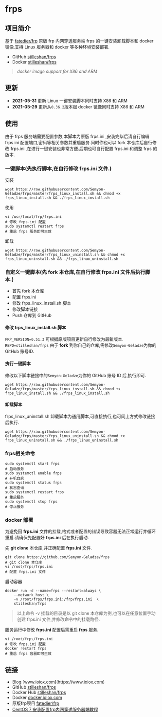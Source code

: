 # frps
## 项目简介
基于 [fatedier/frp](https://github.com/fatedier/frp) 原版 frp 内网穿透服务端 frps 的一键安装卸载脚本和 docker 镜像.支持 Linux 服务器和 docker 等多种环境安装部署.

- GitHub [stilleshan/frps](https://github.com/stilleshan/frps)
- Docker [stilleshan/frps](https://hub.docker.com/r/stilleshan/frps)
> *docker image support for X86 and ARM*

## 更新
- **2021-05-31** 更新 Linux 一键安装脚本同时支持 X86 和 ARM
- **2021-05-29** 更新从`0.36.2`版本起 docker 镜像同时支持 X86 和 ARM

## 使用
由于 frps 服务端需要配置参数,本脚本为原版 frps.ini ,安装完毕后请自行编辑 frps.ini 配置端口,密码等相关参数并重启服务.同时你也可以 fork 本仓库后自行修改 frps.ini ,在进行一键安装也非常方便.后期也可自行配置 frps.ini 和调整 frps 的版本.

### 一键脚本(先执行脚本,在自行修改 frps.ini 文件.)
安装
```shell
wget https://raw.githubusercontent.com/Semyon-Geladze/frps/master/frps_linux_install.sh && chmod +x frps_linux_install.sh && ./frps_linux_install.sh
```

使用
```shell
vi /usr/local/frp/frps.ini
# 修改 frps.ini 配置
sudo systemctl restart frps
# 重启 frps 服务即可生效
```

卸载
```shell
wget https://raw.githubusercontent.com/Semyon-Geladze/frps/master/frps_linux_uninstall.sh && chmod +x frps_linux_uninstall.sh && ./frps_linux_uninstall.sh
```

### 自定义一键脚本(先 fork 本仓库,在自行修改 frps.ini 文件后执行脚本.)
- 首先 fork 本仓库
- 配置 frps.ini
- 修改 frps_linux_install.sh 脚本
- 修改脚本链接
- Push 仓库到 GitHub

#### 修改 frps_linux_install.sh 脚本
`FRP_VERSION=0.51.3` 可根据原版项目更新自行修改为最新版本.  
`REPO=stilleshan/frps` 由于 **fork** 到你自己的仓库,需修改`Semyon-Geladze`为你的 GitHub 账号ID.

#### 执行一键脚本
修改以下脚本链接中的`Semyon-Geladze`为你的 GitHub 账号 ID 后,执行即可.
```shell
wget https://raw.githubusercontent.com/Semyon-Geladze/frps/master/frps_linux_install.sh && chmod +x frps_linux_install.sh && ./frps_linux_install.sh
```
#### 卸载脚本
frps_linux_uninstall.sh 卸载脚本为通用脚本,可直接执行,也可同上方式修改链接后执行.
```shell
wget https://raw.githubusercontent.com/Semyon-Geladze/frps/master/frps_linux_uninstall.sh && chmod +x frps_linux_uninstall.sh && ./frps_linux_uninstall.sh
```

### frps相关命令
```shell
sudo systemctl start frps
# 启动服务 
sudo systemctl enable frps
# 开机自启
sudo systemctl status frps
# 状态查询
sudo systemctl restart frps
# 重启服务
sudo systemctl stop frps
# 停止服务
```

### docker 部署
为避免因 **frps.ini** 文件的挂载,格式或者配置的错误导致容器无法正常运行并循环重启.请确保先配置好 **frps.ini** 后在执行启动.

先 **git clone** 本仓库,并正确配置 **frps.ini** 文件.
```shell
git clone https://github.com/Semyon-Geladze/frps
# git clone 本仓库
vi /root/frps/frps.ini
# 配置 frps.ini 文件
```
启动容器
```shell
docker run -d --name=frps --restart=always \
    --network host \
    -v /root/frps/frps.ini:/frp/frps.ini  \
    stilleshan/frps
```
> 以上命令 -v 挂载的目录是以 git clone 本仓库为例,也可以在任意位置手动创建 frps.ini 文件,并修改命令中的挂载路径.

服务运行中修改 **frps.ini** 配置后需重启 **frps** 服务.
```shell
vi /root/frps/frps.ini
# 修改 frps.ini 配置
docker restart frps
# 重启 frps 容器即可生效
```

## 链接
- Blog [www.ioiox.com](https://www.ioiox.com)
- GitHub [stilleshan/frps](https://github.com/stilleshan/frps)
- Docker Hub [stilleshan/frps](https://hub.docker.com/r/stilleshan/frps)
- Docker [docker.ioiox.com](https://docker.ioiox.com)
- 原版frp项目 [fatedier/frp](https://github.com/fatedier/frp)
- [CentOS 7 安装配置frp内网穿透服务器端教程](https://www.ioiox.com/archives/5.html)
